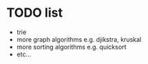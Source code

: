 # TODO list

- trie
- more graph algorithms e.g. djikstra, kruskal
- more sorting algorithms e.g. quicksort
- etc...